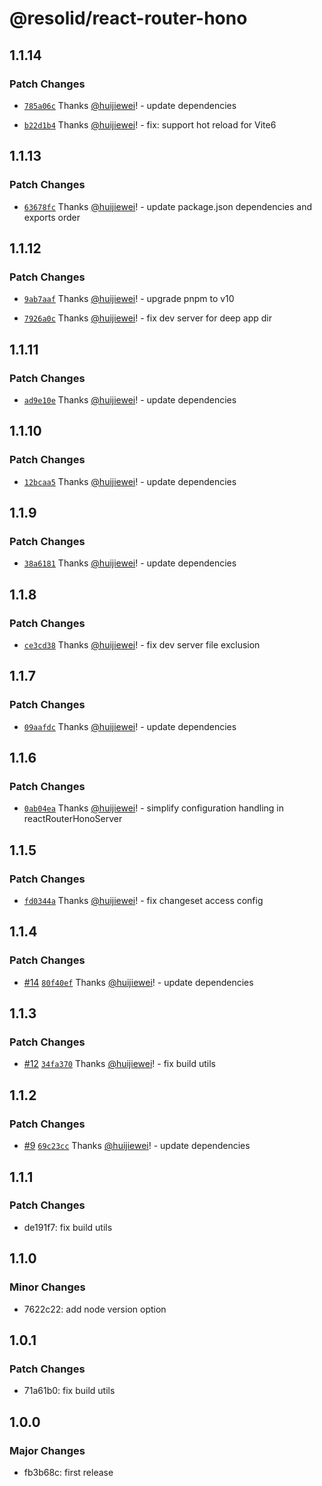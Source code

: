 # @resolid/react-router-hono

## 1.1.14

### Patch Changes

- [`785a06c`](https://github.com/huijiewei/resolid-react-router-hono/commit/785a06ce6a5cfbcbbd87a3bac7c03ded33e29e12) Thanks [@huijiewei](https://github.com/huijiewei)! - update dependencies

- [`b22d1b4`](https://github.com/huijiewei/resolid-react-router-hono/commit/b22d1b45c0b8dad66e1348647b2a3715fc418090) Thanks [@huijiewei](https://github.com/huijiewei)! - fix: support hot reload for Vite6

## 1.1.13

### Patch Changes

- [`63678fc`](https://github.com/huijiewei/resolid-react-router-hono/commit/63678fca31af2eda1d243beae19700b634e8d60e) Thanks [@huijiewei](https://github.com/huijiewei)! - update package.json dependencies and exports order

## 1.1.12

### Patch Changes

- [`9ab7aaf`](https://github.com/huijiewei/resolid-react-router-hono/commit/9ab7aaf25277c9101148a7f0800fa95c6b439c11) Thanks [@huijiewei](https://github.com/huijiewei)! - upgrade pnpm to v10

- [`7926a0c`](https://github.com/huijiewei/resolid-react-router-hono/commit/7926a0c2eb97a354f106ccb0a71a714c881fffd8) Thanks [@huijiewei](https://github.com/huijiewei)! - fix dev server for deep app dir

## 1.1.11

### Patch Changes

- [`ad9e10e`](https://github.com/huijiewei/resolid-react-router-hono/commit/ad9e10e4ed5bc214c554d691b346ea0c42064d0e) Thanks [@huijiewei](https://github.com/huijiewei)! - update dependencies

## 1.1.10

### Patch Changes

- [`12bcaa5`](https://github.com/huijiewei/resolid-react-router-hono/commit/12bcaa54bbd01cf2c97a2ce52037aec5c43d3cd5) Thanks [@huijiewei](https://github.com/huijiewei)! - update dependencies

## 1.1.9

### Patch Changes

- [`38a6181`](https://github.com/huijiewei/resolid-react-router-hono/commit/38a6181dc0009b2f0c17b01923eb47b055b03feb) Thanks [@huijiewei](https://github.com/huijiewei)! - update dependencies

## 1.1.8

### Patch Changes

- [`ce3cd38`](https://github.com/huijiewei/resolid-react-router-hono/commit/ce3cd382d847a9caa03350df8abe9b4a9fd35c19) Thanks [@huijiewei](https://github.com/huijiewei)! - fix dev server file exclusion

## 1.1.7

### Patch Changes

- [`09aafdc`](https://github.com/huijiewei/resolid-react-router-hono/commit/09aafdca546ab0f85cdcb30a6b2a69353802a2e0) Thanks [@huijiewei](https://github.com/huijiewei)! - update dependencies

## 1.1.6

### Patch Changes

- [`0ab04ea`](https://github.com/huijiewei/resolid-react-router-hono/commit/0ab04ea3d09400283ed167a13dcbecc6e6c00418) Thanks [@huijiewei](https://github.com/huijiewei)! - simplify configuration handling in reactRouterHonoServer

## 1.1.5

### Patch Changes

- [`fd0344a`](https://github.com/huijiewei/resolid-react-router-hono/commit/fd0344a34aad1b1ad4d1caa26126e523b872fbdb) Thanks [@huijiewei](https://github.com/huijiewei)! - fix changeset access config

## 1.1.4

### Patch Changes

- [#14](https://github.com/huijiewei/resolid-react-router-hono/pull/14) [`80f40ef`](https://github.com/huijiewei/resolid-react-router-hono/commit/80f40efdcb9a57d3fa28886c2527eb8d227921be) Thanks [@huijiewei](https://github.com/huijiewei)! - update dependencies

## 1.1.3

### Patch Changes

- [#12](https://github.com/huijiewei/resolid-react-router-hono/pull/12) [`34fa370`](https://github.com/huijiewei/resolid-react-router-hono/commit/34fa370c4c489ee6efb15123637c8e5bcae56aa5) Thanks [@huijiewei](https://github.com/huijiewei)! - fix build utils

## 1.1.2

### Patch Changes

- [#9](https://github.com/huijiewei/resolid-react-router-hono/pull/9) [`69c23cc`](https://github.com/huijiewei/resolid-react-router-hono/commit/69c23cc3f302591525b44c3a1244d12fb2ba830c) Thanks [@huijiewei](https://github.com/huijiewei)! - update dependencies

## 1.1.1

### Patch Changes

- de191f7: fix build utils

## 1.1.0

### Minor Changes

- 7622c22: add node version option

## 1.0.1

### Patch Changes

- 71a61b0: fix build utils

## 1.0.0

### Major Changes

- fb3b68c: first release
